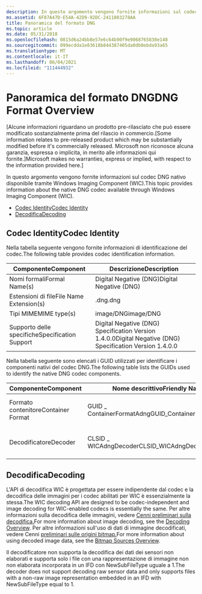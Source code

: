 ```yaml
---
description: In questo argomento vengono fornite informazioni sul codec DNG nativo disponibile tramite Windows Imaging Component (WIC).
ms.assetid: 6F87A47D-E54A-42D9-92DC-2411803278AA
title: Panoramica del formato DNG
ms.topic: article
ms.date: 05/31/2018
ms.openlocfilehash: 0815d6a24bb8e57e6c64b90f9e9068765838e148
ms.sourcegitcommit: 099ecdda1e83618b844387405da0db0ebda93a65
ms.translationtype: MT
ms.contentlocale: it-IT
ms.lasthandoff: 06/04/2021
ms.locfileid: "111444932"
---
```

# <a name="dng-format-overview"></a><span data-ttu-id="d33f7-103">Panoramica del formato DNG</span><span class="sxs-lookup"><span data-stu-id="d33f7-103">DNG Format Overview</span></span>

<span data-ttu-id="d33f7-104">\[Alcune informazioni riguardano un prodotto pre-rilasciato che può essere modificato sostanzialmente prima del rilascio in commercio.</span><span class="sxs-lookup"><span data-stu-id="d33f7-104">\[Some information relates to pre-released product which may be substantially modified before it's commercially released.</span></span> <span data-ttu-id="d33f7-105">Microsoft non riconosce alcuna garanzia, espressa o implicita, in merito alle informazioni qui fornite.\]</span><span class="sxs-lookup"><span data-stu-id="d33f7-105">Microsoft makes no warranties, express or implied, with respect to the information provided here.\]</span></span>

<span data-ttu-id="d33f7-106">In questo argomento vengono fornite informazioni sul codec DNG nativo disponibile tramite Windows Imaging Component (WIC).</span><span class="sxs-lookup"><span data-stu-id="d33f7-106">This topic provides information about the native DNG codec available through Windows Imaging Component (WIC).</span></span>

-   [<span data-ttu-id="d33f7-107">Codec Identity</span><span class="sxs-lookup"><span data-stu-id="d33f7-107">Codec Identity</span></span>](#codec-identity)
-   [<span data-ttu-id="d33f7-108">Decodifica</span><span class="sxs-lookup"><span data-stu-id="d33f7-108">Decoding</span></span>](#decoding)

## <a name="codec-identity"></a><span data-ttu-id="d33f7-109">Codec Identity</span><span class="sxs-lookup"><span data-stu-id="d33f7-109">Codec Identity</span></span>

<span data-ttu-id="d33f7-110">Nella tabella seguente vengono fornite informazioni di identificazione del codec.</span><span class="sxs-lookup"><span data-stu-id="d33f7-110">The following table provides codec identification information.</span></span>



|     <span data-ttu-id="d33f7-111">Componente</span><span class="sxs-lookup"><span data-stu-id="d33f7-111">Component</span></span>          |  <span data-ttu-id="d33f7-112">Descrizione</span><span class="sxs-lookup"><span data-stu-id="d33f7-112">Description</span></span>                                         |
|------------------------|------------------------------------------------------|
| <span data-ttu-id="d33f7-113">Nomi formali</span><span class="sxs-lookup"><span data-stu-id="d33f7-113">Formal Name(s)</span></span>         | <span data-ttu-id="d33f7-114">Digital Negative (DNG)</span><span class="sxs-lookup"><span data-stu-id="d33f7-114">Digital Negative (DNG)</span></span>                               |
| <span data-ttu-id="d33f7-115">Estensioni di file</span><span class="sxs-lookup"><span data-stu-id="d33f7-115">File Name Extension(s)</span></span> | <span data-ttu-id="d33f7-116">.dng</span><span class="sxs-lookup"><span data-stu-id="d33f7-116">.dng</span></span>                                                 |
| <span data-ttu-id="d33f7-117">Tipi MIME</span><span class="sxs-lookup"><span data-stu-id="d33f7-117">MIME type(s)</span></span>           | <span data-ttu-id="d33f7-118">image/DNG</span><span class="sxs-lookup"><span data-stu-id="d33f7-118">image/DNG</span></span>                                            |
| <span data-ttu-id="d33f7-119">Supporto delle specifiche</span><span class="sxs-lookup"><span data-stu-id="d33f7-119">Specification Support</span></span>  | <span data-ttu-id="d33f7-120">Digital Negative (DNG) Specification Version 1.4.0.0</span><span class="sxs-lookup"><span data-stu-id="d33f7-120">Digital Negative (DNG) Specification Version 1.4.0.0</span></span> |



 

<span data-ttu-id="d33f7-121">Nella tabella seguente sono elencati i GUID utilizzati per identificare i componenti nativi del codec DNG.</span><span class="sxs-lookup"><span data-stu-id="d33f7-121">The following table lists the GUIDs used to identify the native DNG codec components.</span></span>



| <span data-ttu-id="d33f7-122">Componente</span><span class="sxs-lookup"><span data-stu-id="d33f7-122">Component</span></span>        | <span data-ttu-id="d33f7-123">Nome descrittivo</span><span class="sxs-lookup"><span data-stu-id="d33f7-123">Friendly Name</span></span>             | <span data-ttu-id="d33f7-124">GUID</span><span class="sxs-lookup"><span data-stu-id="d33f7-124">GUID</span></span>                                |
|------------------|---------------------------|-------------------------------------|
| <span data-ttu-id="d33f7-125">Formato contenitore</span><span class="sxs-lookup"><span data-stu-id="d33f7-125">Container Format</span></span> | <span data-ttu-id="d33f7-126">GUID \_ ContainerFormatAdng</span><span class="sxs-lookup"><span data-stu-id="d33f7-126">GUID\_ContainerFormatAdng</span></span> | <span data-ttu-id="d33f7-127">f3ff6d0d-38c0-41c4-b1fe1f3824f17b84</span><span class="sxs-lookup"><span data-stu-id="d33f7-127">f3ff6d0d-38c0-41c4-b1fe1f3824f17b84</span></span> |
| <span data-ttu-id="d33f7-128">Decodificatore</span><span class="sxs-lookup"><span data-stu-id="d33f7-128">Decoder</span></span>          | <span data-ttu-id="d33f7-129">CLSID \_ WICAdngDecoder</span><span class="sxs-lookup"><span data-stu-id="d33f7-129">CLSID\_WICAdngDecoder</span></span>     | <span data-ttu-id="d33f7-130">981d9411-909e-42a7-8f5da747ff052edb</span><span class="sxs-lookup"><span data-stu-id="d33f7-130">981d9411-909e-42a7-8f5da747ff052edb</span></span> |



 

## <a name="decoding"></a><span data-ttu-id="d33f7-131">Decodifica</span><span class="sxs-lookup"><span data-stu-id="d33f7-131">Decoding</span></span>

<span data-ttu-id="d33f7-132">L'API di decodifica WIC è progettata per essere indipendente dal codec e la decodifica delle immagini per i codec abilitati per WIC è essenzialmente la stessa.</span><span class="sxs-lookup"><span data-stu-id="d33f7-132">The WIC decoding API are designed to be codec-independent and image decoding for WIC-enabled codecs is essentially the same.</span></span> <span data-ttu-id="d33f7-133">Per altre informazioni sulla decodifica delle immagini, vedere [Cenni preliminari sulla decodifica.](-wic-creating-decoder.md)</span><span class="sxs-lookup"><span data-stu-id="d33f7-133">For more information about image decoding, see the [Decoding Overview](-wic-creating-decoder.md).</span></span> <span data-ttu-id="d33f7-134">Per altre informazioni sull'uso di dati di immagine decodificati, vedere Cenni [preliminari sulle origini bitmap.](-wic-bitmapsources.md)</span><span class="sxs-lookup"><span data-stu-id="d33f7-134">For more information about using decoded image data, see the [Bitmap Sources Overview](-wic-bitmapsources.md).</span></span>

<span data-ttu-id="d33f7-135">Il decodificatore non supporta la decodifica dei dati dei sensori non elaborati e supporta solo i file con una rappresentazione di immagine non non elaborata incorporata in un IFD con NewSubFileType uguale a 1.</span><span class="sxs-lookup"><span data-stu-id="d33f7-135">The decoder does not support decoding raw sensor data and only supports files with a non-raw image representation embedded in an IFD with NewSubFileType equal to 1.</span></span>

 

 



